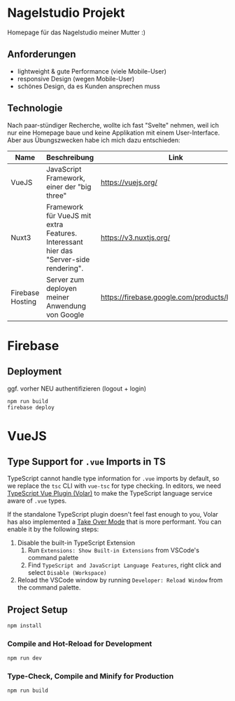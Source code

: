 # Nagelstudio Projekt

Homepage für das Nagelstudio meiner Mutter :)

## Anforderungen

- lightweight & gute Performance (viele Mobile-User)
- responsive Design (wegen Mobile-User)
- schönes Design, da es Kunden ansprechen muss

## Technologie

Nach paar-stündiger Recherche, wollte ich fast "Svelte" nehmen, weil ich nur eine Homepage baue und keine Applikation mit einem User-Interface. Aber aus Übungszwecken habe ich mich dazu entschieden:

| Name             | Beschreibung                                                                          | Link                                         |
| ---------------- | ------------------------------------------------------------------------------------- | -------------------------------------------- |
| VueJS            | JavaScript Framework, einer der "big three"                                           | https://vuejs.org/                           |
| Nuxt3            | Framework für VueJS mit extra Features. Interessant hier das "Server-side rendering". | https://v3.nuxtjs.org/                       |
| Firebase Hosting | Server zum deployen meiner Anwendung von Google                                       | https://firebase.google.com/products/hosting |

# Firebase

## Deployment

ggf. vorher NEU authentifizieren (logout + login)

```sh
npm run build
firebase deploy
```

# VueJS

## Type Support for `.vue` Imports in TS

TypeScript cannot handle type information for `.vue` imports by default, so we replace the `tsc` CLI with `vue-tsc` for type checking. In editors, we need [TypeScript Vue Plugin (Volar)](https://marketplace.visualstudio.com/items?itemName=Vue.vscode-typescript-vue-plugin) to make the TypeScript language service aware of `.vue` types.

If the standalone TypeScript plugin doesn't feel fast enough to you, Volar has also implemented a [Take Over Mode](https://github.com/johnsoncodehk/volar/discussions/471#discussioncomment-1361669) that is more performant. You can enable it by the following steps:

1. Disable the built-in TypeScript Extension
   1. Run `Extensions: Show Built-in Extensions` from VSCode's command palette
   2. Find `TypeScript and JavaScript Language Features`, right click and select `Disable (Workspace)`
2. Reload the VSCode window by running `Developer: Reload Window` from the command palette.

## Project Setup

```sh
npm install
```

### Compile and Hot-Reload for Development

```sh
npm run dev
```

### Type-Check, Compile and Minify for Production

```sh
npm run build
```
